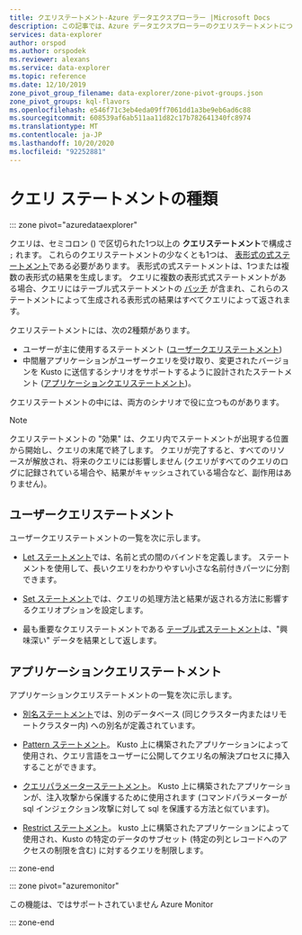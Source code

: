```yaml
---
title: クエリステートメント-Azure データエクスプローラー |Microsoft Docs
description: この記事では、Azure データエクスプローラーのクエリステートメントについて説明します。
services: data-explorer
author: orspod
ms.author: orspodek
ms.reviewer: alexans
ms.service: data-explorer
ms.topic: reference
ms.date: 12/10/2019
zone_pivot_group_filename: data-explorer/zone-pivot-groups.json
zone_pivot_groups: kql-flavors
ms.openlocfilehash: e546f71c3eb4eda09ff7061dd1a3be9eb6ad6c88
ms.sourcegitcommit: 608539af6ab511aa11d82c17b782641340fc8974
ms.translationtype: MT
ms.contentlocale: ja-JP
ms.lasthandoff: 10/20/2020
ms.locfileid: "92252881"
---
```

# <a name="query-statement-types"></a>クエリ ステートメントの種類

::: zone pivot="azuredataexplorer"

クエリは、セミコロン () で区切られた1つ以上の **クエリステートメント**で構成さ `;` れます。
これらのクエリステートメントの少なくとも1つは、 [表形式の式ステートメント](./tabularexpressionstatements.md)である必要があります。
表形式の式ステートメントは、1つまたは複数の表形式の結果を生成します。
クエリに複数の表形式式ステートメントがある場合、クエリにはテーブル式ステートメントの [バッチ](./batches.md) が含まれ、これらのステートメントによって生成される表形式の結果はすべてクエリによって返されます。

クエリステートメントには、次の2種類があります。

* ユーザーが主に使用するステートメント ([ユーザークエリステートメント](#user-query-statements))
* 中間層アプリケーションがユーザークエリを受け取り、変更されたバージョンを Kusto に送信するシナリオをサポートするように設計されたステートメント ([アプリケーションクエリステートメント](#application-query-statements))。

クエリステートメントの中には、両方のシナリオで役に立つものがあります。

> [!NOTE]
> クエリステートメントの "効果" は、クエリ内でステートメントが出現する位置から開始し、クエリの末尾で終了します。 クエリが完了すると、すべてのリソースが解放され、将来のクエリには影響しません (クエリがすべてのクエリのログに記録されている場合や、結果がキャッシュされている場合など、副作用はありません)。

## <a name="user-query-statements"></a>ユーザークエリステートメント

ユーザークエリステートメントの一覧を次に示します。

* [Let ステートメント](./letstatement.md)では、名前と式の間のバインドを定義します。
  ステートメントを使用して、長いクエリをわかりやすい小さな名前付きパーツに分割できます。

* [Set ステートメント](./setstatement.md)では、クエリの処理方法と結果が返される方法に影響するクエリオプションを設定します。

* 最も重要なクエリステートメントである [テーブル式ステートメント](./tabularexpressionstatements.md)は、"興味深い" データを結果として返します。

## <a name="application-query-statements"></a>アプリケーションクエリステートメント

アプリケーションクエリステートメントの一覧を次に示します。

* [別名ステートメント](./aliasstatement.md)では、別のデータベース (同じクラスター内またはリモートクラスター内) への別名が定義されています。

* [Pattern ステートメント](./patternstatement.md)。 Kusto 上に構築されたアプリケーションによって使用され、クエリ言語をユーザーに公開してクエリ名の解決プロセスに挿入することができます。

* [クエリパラメーターステートメント](./queryparametersstatement.md)。 Kusto 上に構築されたアプリケーションが、注入攻撃から保護するために使用されます (コマンドパラメーターが sql インジェクション攻撃に対して sql を保護する方法と似ています)。

* [Restrict ステートメント](./restrictstatement.md)。 kusto 上に構築されたアプリケーションによって使用され、Kusto の特定のデータのサブセット (特定の列とレコードへのアクセスの制限を含む) に対するクエリを制限します。

::: zone-end

::: zone pivot="azuremonitor"

この機能は、ではサポートされていません Azure Monitor

::: zone-end
